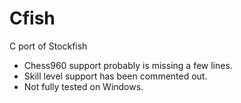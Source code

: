 # Cfish
C port of Stockfish

* Chess960 support probably is missing a few lines.
* Skill level support has been commented out.
* Not fully tested on Windows.
